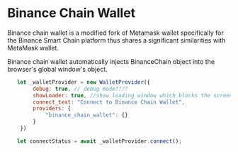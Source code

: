 # Binance Chain Wallet

Binance chain wallet is a modified fork of Metamask wallet specifically for the Binance Smart Chain platform thus shares a significant similarities with MetaMask wallet.

Binance chain wallet automatically injects BinanceChain object into the browser's global window's object.

```javascript
   let _walletProvider = new WalletProvider({
        debug: true, // debug mode????
        showLoader: true, //show loading window which blocks the screen until completed
        connect_text: "Connect to Binance Chain Wallet",
        providers: {
            "binance_chain_wallet": {}
        }
    })

   let connectStatus = await _walletProvider.connect();
```

